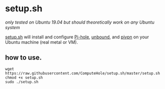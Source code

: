 # setup.sh
*only tested on Ubuntu 19.04 but should theoretically work on any Ubuntu system*

[setup.sh](setup.sh) will install and configure [Pi-hole](https://github.com/pi-hole/pi-hole), [unbound](https://nlnetlabs.nl/projects/unbound/about/), and [pivpn](https://github.com/pivpn/pivpn) on your Ubuntu machine (real metal or VM).


## how to use.
```
wget https://raw.githubusercontent.com/ComputeHole/setup.sh/master/setup.sh
chmod +x setup.sh
sudo ./setup.sh
```
